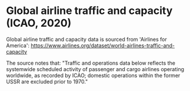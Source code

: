 # Global airline traffic and capacity (ICAO, 2020)

Global airline traffic and capacity data is sourced from 'Airlines for America': https://www.airlines.org/dataset/world-airlines-traffic-and-capacity

The source notes that:
"Traffic and operations data below reflects the systemwide scheduled activity of passenger and cargo airlines operating worldwide, as recorded by ICAO; domestic operations within the former USSR are excluded prior to 1970."

